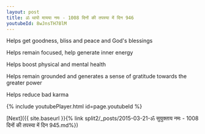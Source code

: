 ```yaml
---
layout: post
title: ॐ थापो मायया नमः - 1008 दिनों की तपस्या में दिन 946
youtubeId: 8wJnsTH78lM
---
```

 
 
Helps get goodness, bliss and peace and God's blessings
 
Helps remain focused, help generate inner energy 
 
Helps boost physical and mental health 
 
Helps remain grounded and generates a sense of gratitude towards the greater power 
 
Helps reduce bad karma
 
 
 
 


{% include youtubePlayer.html id=page.youtubeId %}
 
[Next]({{ site.baseurl }}{% link  split2/_posts/2015-03-21-ॐ सुयुक्ताय नमः - 1008 दिनों की तपस्या में दिन 945.md%})
 
